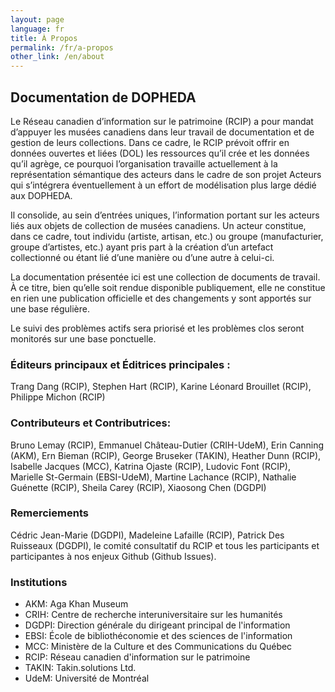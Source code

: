 ```yaml
---
layout: page
language: fr
title: À Propos
permalink: /fr/a-propos
other_link: /en/about
---
```

<!-- [Version française](#documentation-du-modele-collections) -->

## Documentation de DOPHEDA

Le Réseau canadien d’information sur le patrimoine (RCIP) a pour mandat d’appuyer les musées canadiens dans leur travail de documentation et de gestion de leurs collections. Dans ce cadre, le RCIP prévoit offrir en données ouvertes et liées (DOL) les ressources qu’il crée et les données qu’il agrège, ce pourquoi l’organisation travaille actuellement à la représentation sémantique des acteurs dans le cadre de son projet Acteurs qui s’intégrera éventuellement à un effort de modélisation plus large dédié aux DOPHEDA. 

Il consolide, au sein d’entrées uniques, l’information portant sur les acteurs liés aux objets de collection de musées canadiens.  Un acteur constitue, dans ce cadre, tout individu (artiste, artisan, etc.) ou groupe (manufacturier, groupe d’artistes, etc.) ayant pris part à la création d’un artefact collectionné ou étant lié d’une manière ou d’une autre à celui-ci. 

La documentation présentée ici est une collection de documents de travail. À ce titre, bien qu’elle soit rendue disponible publiquement, elle  ne constitue en rien une publication officielle et des changements y sont apportés sur une base régulière. 

Le suivi des problèmes actifs sera priorisé et les problèmes clos seront monitorés sur une base ponctuelle. 

### Éditeurs principaux et Éditrices principales : 

Trang Dang (RCIP), Stephen Hart (RCIP), Karine Léonard Brouillet (RCIP), Philippe Michon (RCIP)

### Contributeurs et Contributrices: 

Bruno Lemay (RCIP), Emmanuel Château-Dutier (CRIH-UdeM), Erin Canning (AKM), Ern Bieman (RCIP), George Bruseker (TAKIN), Heather Dunn (RCIP), Isabelle Jacques (MCC), Katrina Ojaste (RCIP), Ludovic Font (RCIP),  Marielle St-Germain (EBSI-UdeM), Martine Lachance (RCIP), Nathalie Guénette (RCIP), Sheila Carey (RCIP), Xiaosong Chen (DGDPI)

### Remerciements

Cédric Jean-Marie (DGDPI), Madeleine Lafaille (RCIP), Patrick Des Ruisseaux (DGDPI), le comité consultatif du RCIP et tous les participants et participantes à nos enjeux Github (Github Issues).

### Institutions

* AKM: Aga Khan Museum 
* CRIH: Centre de recherche interuniversitaire sur les humanités
* DGDPI: Direction générale du dirigeant principal de l'information 
* EBSI: École de bibliothéconomie et des sciences de l'information
* MCC: Ministère de la Culture et des Communications du Québec
* RCIP: Réseau canadien d'information sur le patrimoine  
* TAKIN: Takin.solutions Ltd.
* UdeM: Université de Montréal
